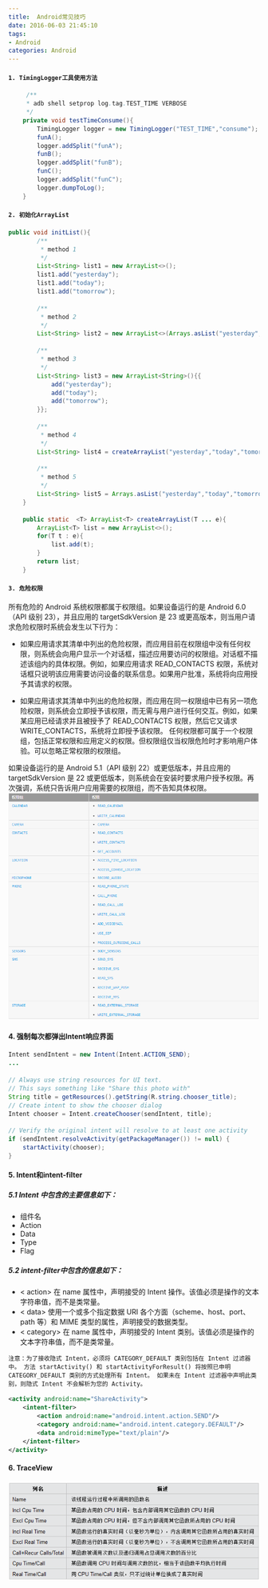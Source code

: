 ```yaml
---
title:  Android常见技巧
date: 2016-06-03 21:45:10
tags:
- Android
categories: Android
---
```


#### `1. TimingLogger工具使用方法`
```java
     /**
     * adb shell setprop log.tag.TEST_TIME VERBOSE
     */
    private void testTimeConsume(){
        TimingLogger logger = new TimingLogger("TEST_TIME","consume");
        funA();
        logger.addSplit("funA");
        funB();
        logger.addSplit("funB");
        funC();
        logger.addSplit("funC");
        logger.dumpToLog();
    }
```

#### `2. 初始化ArrayList`
```java
public void initList(){
        /**
         * method 1
         */
        List<String> list1 = new ArrayList<>();
        list1.add("yesterday");
        list1.add("today");
        list1.add("tomorrow");

        /**
         * method 2
         */
        List<String> list2 = new ArrayList<>(Arrays.asList("yesterday","today","tomorrow"));

        /**
         * method 3
         */
        List<String> list3 = new ArrayList<String>(){{
            add("yesterday");
            add("today");
            add("tomorrow");
        }};

        /**
         * method 4
         */
        List<String> list4 = createArrayList("yesterday","today","tomorrow");

        /**
         * method 5
         */
        List<String> list5 = Arrays.asList("yesterday","today","tomorrow");
    }

    public static  <T> ArrayList<T> createArrayList(T ... e){
        ArrayList<T> list = new ArrayList<>();
        for(T t : e){
            list.add(t);
        }
        return list;
    }
```

#### `3. 危险权限`
所有危险的 Android 系统权限都属于权限组。如果设备运行的是 Android 6.0（API 级别 23），并且应用的 targetSdkVersion 是 23 或更高版本，则当用户请求危险权限时系统会发生以下行为：

* 如果应用请求其清单中列出的危险权限，而应用目前在权限组中没有任何权限，则系统会向用户显示一个对话框，描述应用要访问的权限组。对话框不描述该组内的具体权限。例如，如果应用请求 READ_CONTACTS 权限，系统对话框只说明该应用需要访问设备的联系信息。如果用户批准，系统将向应用授予其请求的权限。

* 如果应用请求其清单中列出的危险权限，而应用在同一权限组中已有另一项危险权限，则系统会立即授予该权限，而无需与用户进行任何交互。例如，如果某应用已经请求并且被授予了 READ_CONTACTS 权限，然后它又请求 WRITE_CONTACTS，系统将立即授予该权限。
任何权限都可属于一个权限组，包括正常权限和应用定义的权限。但权限组仅当权限危险时才影响用户体验。可以忽略正常权限的权限组。

如果设备运行的是 Android 5.1（API 级别 22）或更低版本，并且应用的 targetSdkVersion 是 22 或更低版本，则系统会在安装时要求用户授予权限。再次强调，系统只告诉用户应用需要的权限组，而不告知具体权限。
![危险权限](/assets/img/blogs/small_tools/危险权限.PNG)

#### 4. 强制每次都弹出Intent响应界面
```java
Intent sendIntent = new Intent(Intent.ACTION_SEND);
...

// Always use string resources for UI text.
// This says something like "Share this photo with"
String title = getResources().getString(R.string.chooser_title);
// Create intent to show the chooser dialog
Intent chooser = Intent.createChooser(sendIntent, title);

// Verify the original intent will resolve to at least one activity
if (sendIntent.resolveActivity(getPackageManager()) != null) {
    startActivity(chooser);
}
```

#### 5. Intent和intent-filter
##### 5.1 Intent 中包含的主要信息如下：
* 组件名
* Action
* Data
* Type
* Flag

##### 5.2 intent-filter中包含的信息如下：
* < action>
在 name 属性中，声明接受的 Intent 操作。该值必须是操作的文本字符串值，而不是类常量。
* < data>
使用一个或多个指定数据 URI 各个方面（scheme、host、port、path 等）和 MIME 类型的属性，声明接受的数据类型。
* < category>
在 name 属性中，声明接受的 Intent 类别。该值必须是操作的文本字符串值，而不是类常量。

`注意：为了接收隐式 Intent，必须将 CATEGORY_DEFAULT 类别包括在 Intent 过滤器中。 方法 startActivity() 和 startActivityForResult() 将按照已申明 CATEGORY_DEFAULT 类别的方式处理所有 Intent。 如果未在 Intent 过滤器中声明此类别，则隐式 Intent 不会解析为您的 Activity。`

```xml
<activity android:name="ShareActivity">
    <intent-filter>
        <action android:name="android.intent.action.SEND"/>
        <category android:name="android.intent.category.DEFAULT"/>
        <data android:mimeType="text/plain"/>
    </intent-filter>
</activity>
```


#### 6. TraceView
![TraceView各列的含义](/assets/img/blogs/small_tools/traceview.PNG)


